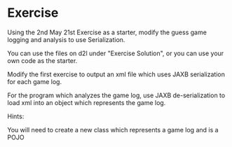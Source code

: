 # Exercise

Using the 2nd May 21st Exercise as a starter, modify the guess game logging and analysis to use Serialization.

You can use the files on d2l under "Exercise Solution", or you can use your own code as the starter.

Modify the first exercise to output an xml file which uses JAXB serialization for each game log.

For the program which analyzes the game log, use JAXB de-serialization to load xml into an object which represents the game log.

Hints:

You will need to create a new class which represents a game log and is a POJO